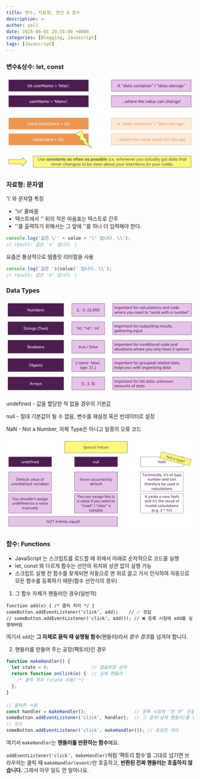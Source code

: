```yaml
---
title: 변수, 자료형, 연산 & 함수
description: >-
author: yell
date: 2025-06-01 20:55:00 +0800
categories: [Blogging, Javascript]
tags: [Javascript]
---
```


### 변수&상수: let, const

![image.png](/assets/img/categories/js/img_002_01.png)

### 자료형: 문자열

‘\’ 와 문자열 특징

- ‘\n’ 줄바꿈
- 텍스트에서 '\' 뒤의 작은 따옴표는 텍스트로 간주
- '\'를 출력하기 위해서는 그 앞에 '\'를 하나 더 입력해야 한다.

```jsx
console.log('값은 \'' + value + '\' 입니다. \\');
// result: 값은 'n' 입니다. \
```

요즘은 통상적으로 템플릿 리터럴을 사용

```jsx
console.log(`값은 '${value}' 입니다. \\`);
// result: 값은 'n' 입니다. \
```

### Data Types

![image.png](/assets/img/categories/js/img_002_02.png)

undefined - 값을 할당한 적 없을 경우의 기본값

null - 절대 기본값이 될 수 없음, 변수를 재설정 혹은 빈데이터로 설정

NaN - Not a Number, 자체 Type은 아니고 일종의 오류 코드

![image.png](/assets/img/categories/js/img_002_03.png)

### 함수: Functions

- JavaScript 는 스크립트를 로드할 때 위에서 아래로 순차적으로 코드를 실행
- let, const 와 다르게 함수는 선언의 위치와 상관 없이 실행 가능
- 스크립트 실행 전 함수를 찾게되면 자동으로 맨 위로 끌고 가서 인식하여 자동으로 모든 함수를 등록하기 때문(함수 선언식의 경우)

1) 그 함수 자체가 핸들러인 경우(일반적)

```
function add(e) { /* 클릭 처리 */ }
someButton.addEventListener('click', add);    // ✅ 정답
// someButton.addEventListener('click', add()); // ❌ 등록 시점에 add를 실행해버림

```

여기서 `add`는 **그 자체로 클릭 때 실행될 함수**(핸들러)라서 *함수 참조*를 넘겨야 합니다.

2) 핸들러를 만들어 주는 공장(팩토리)인 경우

```jsx
function makeHandler() {
  let state = 0;                // 캡슐화할 상태
  return function onClick(e) {  // 실제 핸들러
    /* 클릭 처리 (state 사용) */
  };
}

// 올바른 사용
const handler = makeHandler();                  // 등록 시점에 ‘한 번’ 만들어서
someButton.addEventListener('click', handler);  // 그 결과(실제 핸들러)를 넘김
// 또는
someButton.addEventListener('click', makeHandler()); // 동일한 의미
```

여기서 `makeHandler`는 **핸들러를 반환하는 함수**예요.

`addEventListener('click', makeHandler)`처럼 ‘팩토리 함수’를 그대로 넘기면 브라우저는 클릭 때 `makeHandler(event)`만 호출하고, **반환된 진짜 핸들러는 호출하지 않습니다.** 그래서 아무 일도 안 일어나요.
